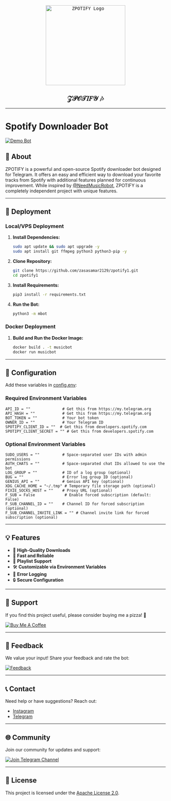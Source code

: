 <div align="center">
  <a href="https://github.com/zasasamar2129/zpotify1">
    <kbd>
      <img width="250" src="https://files.catbox.moe/ppbwe6.jpg" alt="ZPOTIFY Logo">
    </kbd>
  </a>

## **𝒵𝒫𝒪𝒯𝐼𝐹𝒴** 🎶
</div>

---

# Spotify Downloader Bot

[![Demo Bot](https://img.shields.io/badge/Try%20it%20out-%40z_downloadbot-blue?style=for-the-badge&logo=telegram)](https://t.me/z_downloadbot)

## 🌟 About
ZPOTIFY is a powerful and open-source Spotify downloader bot designed for Telegram. It offers an easy and efficient way to download your favorite tracks from Spotify with additional features planned for continuous improvement. While inspired by [@NeedMusicRobot](https://github.com/rozari0/NeedMusicRobot), ZPOTIFY is a completely independent project with unique features.

---

## 🚀 Deployment

### Local/VPS Deployment
1. **Install Dependencies:**
   ```bash
   sudo apt update && sudo apt upgrade -y
   sudo apt install git ffmpeg python3 python3-pip -y
   ```
2. **Clone Repository:**
   ```bash
   git clone https://github.com/zasasamar2129/zpotify1.git
   cd zpotify1
   ```
3. **Install Requirements:**
   ```bash
   pip3 install -r requirements.txt
   ```
4. **Run the Bot:**
   ```bash
   python3 -m mbot
   ```

### Docker Deployment
1. **Build and Run the Docker Image:**
   ```bash
   docker build . -t musicbot
   docker run musicbot
   ```

---

## 🔧 Configuration
Add these variables in [config.env](https://github.com/zasasamar2129/zpotify1/blob/Latest/config.env):

### Required Environment Variables
```env
API_ID = ""              # Get this from https://my.telegram.org
API_HASH = ""            # Get this from https://my.telegram.org
BOT_TOKEN = ""           # Your bot token
OWNER_ID = ""            # Your Telegram ID
SPOTIPY_CLIENT_ID = ""  # Get this from developers.spotify.com
SPOTIPY_CLIENT_SECRET = "" # Get this from developers.spotify.com
```

### Optional Environment Variables
```env
SUDO_USERS = ""          # Space-separated user IDs with admin permissions
AUTH_CHATS = ""          # Space-separated chat IDs allowed to use the bot
LOG_GROUP = ""           # ID of a log group (optional)
BUG = ""                 # Error log group ID (optional)
GENIUS_API = ""          # Genius API key (optional)
XDG_CACHE_HOME = "~/.tmp" # Temporary file storage path (optional)
FIXIE_SOCKS_HOST = ""    # Proxy URL (optional)
F_SUB = False             # Enable forced subscription (default: False)
F_SUB_CHANNEL_ID = ""    # Channel ID for forced subscription (optional)
F_SUB_CHANNEL_INVITE_LINK = "" # Channel invite link for forced subscription (optional)
```

---

## 💡 Features
- 🎵 **High-Quality Downloads**
- 🚀 **Fast and Reliable**
- 🔄 **Playlist Support**
- 🛠️ **Customizable via Environment Variables**
- 📜 **Error Logging**
- 🔒 **Secure Configuration**

---

## 🍕 Support
If you find this project useful, please consider buying me a pizza! 🍕

[![Buy Me A Coffee](https://img.shields.io/badge/Buy%20Me%20a%20Pizza-BrightGreen?style=for-the-badge&logo=buymeacoffee)](https://www.buymeacoffee.com/zasasamar)

---

## 📢 Feedback
We value your input! Share your feedback and rate the bot:

[![Feedback](https://img.shields.io/badge/Feedback-Rate%20Our%20Bot-yellow?style=for-the-badge&logo=telegram)](https://t.me/dailychannelsbot?start=z_downloadbot)

---

## 📞 Contact
Need help or have suggestions? Reach out:
- [Instagram](https://instagram.com/zaco.game)
- [Telegram](https://t.me/Itachi2129)

---

## 🌐 Community
Join our community for updates and support:

[![Join Telegram Channel](https://img.shields.io/badge/Join%20Telegram%20Channel-1DA1F2?style=for-the-badge&logo=telegram)](https://t.me/dailychannelsbot?start=z_downloadbot)

---

## 📜 License
This project is licensed under the [Apache License 2.0](LICENSE).

